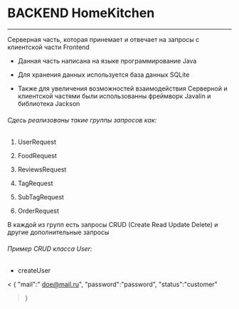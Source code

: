 # BACKEND HomeKitchen

---

Серверная часть, которая принемает и отвечает на запросы с клиентской части Frontend
  
   + Данная часть написана на языке программирование Java 
   
   + Для хранения данных используется база данных SQLite
  
   + Также для увеличения возможностей взаимодействия Серверной и клиентской частями были использованны фреймворк Javalin и библиотека Jackson
  
 ###### Сдесь реализованы такие группы запросов как:
  
  1. UserRequest
    
  2. FoodRequest 
  
  3. ReviewsRequest
  
  4. TagRequest
  
  5. SubTagRequest
  
  6. OrderRequest
  
  В каждой из групп есть запросы CRUD (Create Read Update Delete) и другие дополнительные запросы
  
 ###### Пример CRUD класса User:
  
  * createUser
  
  < {
    "mail":" doe@mail.ru",
    "password":"password",
    "status":"customer"
  > }
  

